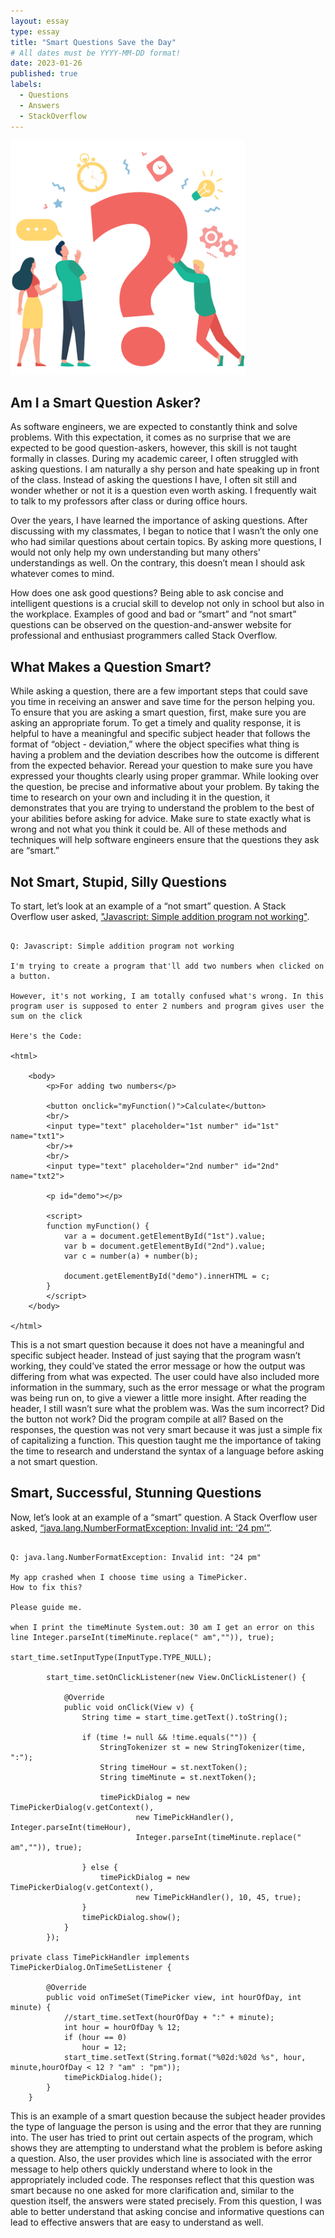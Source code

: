 ```yaml
---
layout: essay
type: essay
title: "Smart Questions Save the Day"
# All dates must be YYYY-MM-DD format!
date: 2023-01-26
published: true
labels:
  - Questions
  - Answers
  - StackOverflow
---
```


<img width="375px" class="rounded float-start pe-4" src="../img/questions.png">

## Am I a Smart Question Asker?
As software engineers, we are expected to constantly think and solve problems. With this expectation, it comes as no surprise that we are expected to be good question-askers, however, this skill is not taught formally in classes. During my academic career, I often struggled with asking questions. I am naturally a shy person and hate speaking up in front of the class. Instead of asking the questions I have, I often sit still and wonder whether or not it is a question even worth asking. I frequently wait to talk to my professors after class or during office hours. 

Over the years, I have learned the importance of asking questions. After discussing with my classmates, I began to notice that I wasn’t the only one who had similar questions about certain topics. By asking more questions, I would not only help my own understanding but many others' understandings as well.  On the contrary, this doesn’t mean I should ask whatever comes to mind.  

How does one ask good questions? Being able to ask concise and intelligent questions is a crucial skill to develop not only in school but also in the workplace. Examples of good and bad or “smart” and “not smart” questions can be observed on the question-and-answer website for professional and enthusiast programmers called Stack Overflow.

## What Makes a Question Smart?
While asking a question, there are a few important steps that could save you time in receiving an answer and save time for the person helping you. To ensure that you are asking a smart question, first, make sure you are asking an appropriate forum. To get a timely and quality response, it is helpful to have a meaningful and specific subject header that follows the format of “object - deviation,” where the object specifies what thing is having a problem and the deviation describes how the outcome is different from the expected behavior. Reread your question to make sure you have expressed your thoughts clearly using proper grammar. While looking over the question, be precise and informative about your problem. By taking the time to research on your own and including it in the question, it demonstrates that you are trying to understand the problem to the best of your abilities before asking for advice. Make sure to state exactly what is wrong and not what you think it could be. All of these methods and techniques will help software engineers ensure that the questions they ask are “smart.”

## Not Smart, Stupid, Silly Questions
To start, let’s look at an example of a “not smart” question. A Stack Overflow user asked, ["Javascript: Simple addition program not working"](https://stackoverflow.com/questions/32562260/javascript-simple-addition-program-not-working). 

```

Q: Javascript: Simple addition program not working

I'm trying to create a program that'll add two numbers when clicked on a button.

However, it's not working, I am totally confused what's wrong. In this program user is supposed to enter 2 numbers and program gives user the sum on the click

Here's the Code:

<html>

    <body>
        <p>For adding two numbers</p>

        <button onclick="myFunction()">Calculate</button>
        <br/>
        <input type="text" placeholder="1st number" id="1st" name="txt1">
        <br/>+
        <br/>
        <input type="text" placeholder="2nd number" id="2nd" name="txt2">

        <p id="demo"></p>

        <script>
        function myFunction() {
            var a = document.getElementById("1st").value;
            var b = document.getElementById("2nd").value;
            var c = number(a) + number(b);

            document.getElementById("demo").innerHTML = c;
        }
        </script>
    </body>

</html>

```

This is a not smart question because it does not have a meaningful and specific subject header. Instead of just saying that the program wasn’t working, they could’ve stated the error message or how the output was differing from what was expected. The user could have also included more information in the summary, such as the error message or what the program was being run on, to give a viewer a little more insight. After reading the header, I still wasn’t sure what the problem was. Was the sum incorrect? Did the button not work? Did the program compile at all? Based on the responses, the question was not very smart because it was just a simple fix of capitalizing a function. This question taught me the importance of taking the time to research and understand the syntax of a language before asking a not smart question.

## Smart, Successful, Stunning Questions
Now, let’s look at an example of a “smart” question. A Stack Overflow user asked, [“java.lang.NumberFormatException: Invalid int: ‘24 pm’”](https://stackoverflow.com/questions/43362754/java-lang-numberformatexception-invalid-int-24-pm). 

```

Q: java.lang.NumberFormatException: Invalid int: "24 pm"

My app crashed when I choose time using a TimePicker.
How to fix this?

Please guide me.

when I print the timeMinute System.out: 30 am I get an error on this line Integer.parseInt(timeMinute.replace(" am","")), true);

start_time.setInputType(InputType.TYPE_NULL);

        start_time.setOnClickListener(new View.OnClickListener() {

            @Override
            public void onClick(View v) {
                String time = start_time.getText().toString();

                if (time != null && !time.equals("")) {
                    StringTokenizer st = new StringTokenizer(time, ":");
                    String timeHour = st.nextToken();
                    String timeMinute = st.nextToken();

                    timePickDialog = new TimePickerDialog(v.getContext(),
                            new TimePickHandler(), Integer.parseInt(timeHour),
                            Integer.parseInt(timeMinute.replace(" am","")), true);

                } else {
                    timePickDialog = new TimePickerDialog(v.getContext(),
                            new TimePickHandler(), 10, 45, true);
                }
                timePickDialog.show();
            }
        });

private class TimePickHandler implements TimePickerDialog.OnTimeSetListener {

        @Override
        public void onTimeSet(TimePicker view, int hourOfDay, int minute) {
            //start_time.setText(hourOfDay + ":" + minute);
            int hour = hourOfDay % 12;
            if (hour == 0)
                hour = 12;
            start_time.setText(String.format("%02d:%02d %s", hour, minute,hourOfDay < 12 ? "am" : "pm"));
            timePickDialog.hide();
        }
    }

```

This is an example of a smart question because the subject header provides the type of language the person is using and the error that they are running into. The user has tried to print out certain aspects of the program, which shows they are attempting to understand what the problem is before asking a question. Also, the user provides which line is associated with the error message to help others quickly understand where to look in the appropriately included code. The responses reflect that this question was smart because no one asked for more clarification and, similar to the question itself, the answers were stated precisely. From this question, I was able to better understand that asking concise and informative questions can lead to effective answers that are easy to understand as well.

